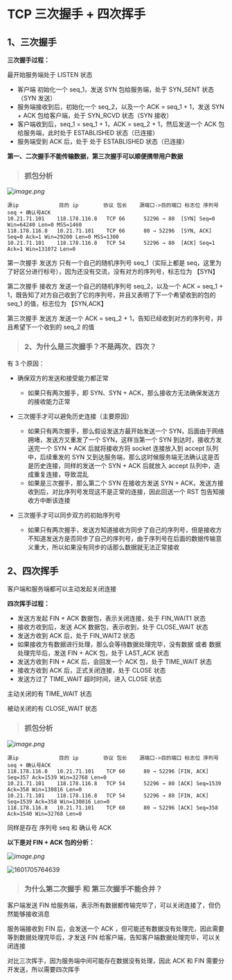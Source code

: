 # TCP 三次握手 + 四次挥手



## 1、三次握手



**三次握手过程：**

最开始服务端处于 LISTEN 状态

- 客户端 初始化一个 seq_1，发送 SYN 包给服务端，处于 SYN_SENT 状态（SYN 发送）
- 服务端接收到后，初始化一个 seq_2，以及一个 ACK = seq_1 + 1，发送 SYN + ACK 包给客户端，处于 SYN_RCVD 状态（SYN 接收）
- 客户端收到后，seq_1 = seq_1 + 1，ACK = seq_2 + 1，然后发送一个 ACK 包给服务端，此时处于 ESTABLISHED 状态（已连接）
- 服务端受到 ACK 后，处于 处于 ESTABLISHED 状态（已连接）



**第一、二次握手不能传输数据，第三次握手可以顺便携带用户数据**



> ###  抓包分析

*![image.png](https://pic.leetcode-cn.com/1601703573-JVpYxb-image.png)*

```
源ip				目的 ip		 协议 包长	  源端口->目的端口 标志位	序列号seq + 确认号ACK
10.21.71.101	118.178.116.8	TCP	66		52296 → 80 	[SYN] Seq=0 Win=64240 Len=0 MSS=1460
118.178.116.8	10.21.71.101	TCP	66		80 → 52296 	[SYN, ACK] Seq=0 Ack=1 Win=29200 Len=0 MSS=1300
10.21.71.101	118.178.116.8	TCP	54		52296 → 80 	[ACK] Seq=1 Ack=1 Win=131072 Len=0
```

第一次握手 发送方 只有一个自己的随机序列号 seq_1（实际上都是 seq，这里为了好区分进行标号），因为还没有交流，没有对方的序列号，标志位为 【SYN】

第二次握手 接收方 发送一个自己的随机序列号 seq_2，以及一个 ACK = seq_1 + 1，既告知了对方自己收到了它的序列号，并且又表明了下一个希望收到的包的 seq_1 的值，标志位为 【SYN,ACK】

第三次握手 发送方 发送一个 ACK = seq_2 + 1，告知已经收到对方的序列号，并且希望下一个收到的 seq_2 的值





> ### 2、为什么是三次握手？不是两次、四次？

有 3 个原因：

- 确保双方的发送和接受能力都正常
  - 如果只有两次握手，即 SYN、SYN + ACK，那么接收方无法确保发送方的接收能力正常

- 三次握手才可以避免历史连接（主要原因）
  - 如果只有两次握手，那么假设发送方最开始发送一个 SYN，后面由于网络拥堵，发送方又重发了一个 SYN，这样当第一个 SYN 到达时，接收方发送完一个 SYN + ACK 后就将接收方将 socket 连接放入到 accept 队列中，后续重发的 SYN 又到达服务端，那么这时候服务端无法确认这是否是历史连接，同样的发送一个 SYN + ACK 后就放入 accept 队列中，造成重复连接，导致混乱
  - 如果是三次握手，那么第二个 SYN 在接收方发送 SYN + ACK，发送方接收到后，对比序列号发现这不是正常的连接，因此回送一个 RST 包告知接收方中断该连接
- 三次握手才可以同步双方的初始序列号
  - 如果只有两次握手，发送方知道接收方同步了自己的序列号，但是接收方不知道发送方是否同步了自己的序列号，由于序列号在后面的数据传输意义重大，所以如果没有同步的话那么数据就无法正常接收





## 2、四次挥手



客户端和服务端都可以主动发起关闭连接

**四次挥手过程：**

- 发送方发起 FIN + ACK 数据包，表示关闭连接，处于 FIN_WAIT1 状态
- 接收方收到后，发送 ACK 数据包，表示收到，处于 CLOSE_WAIT 状态
- 发送方收到 ACK 后，处于 FIN_WAIT2 状态
- 如果接收方有数据进行处理，那么会等待数据处理完毕，没有数据 或者 数据处理完毕后，发送 FIN + ACK 包，处于 LAST_ACK 状态
- 发送方收到 FIN + ACK 后，会回发一个 ACK 包，处于 TIME_WAIT 状态
- 接收方收到 ACK 后，正式关闭连接，处于 CLOSE 状态
- 发送方过了 TIME_WAIT 超时时间，进入 CLOSE 状态



主动关闭的有 TIME_WAIT 状态

被动关闭的有 CLOSE_WAIT 状态



> ### 抓包分析

*![image.png](https://pic.leetcode-cn.com/1601705109-tpmVPo-image.png)*

```
源ip				目的 ip		 协议 包长	  源端口->目的端口 标志位	序列号seq + 确认号ACK
118.178.116.8	10.21.71.101	TCP	60		80 → 52296 [FIN, ACK] Seq=357 Ack=1539 Win=32768 Len=0
10.21.71.101	118.178.116.8	TCP	54		52296 → 80 [ACK] Seq=1539 Ack=358 Win=130816 Len=0
10.21.71.101	118.178.116.8	TCP	54		52296 → 80 [FIN, ACK] Seq=1539 Ack=358 Win=130816 Len=0
118.178.116.8	10.21.71.101	TCP	60		80 → 52296 [ACK] Seq=358 Ack=1540 Win=32768 Len=0
```

同样是存在 序列号 seq 和 确认号 ACK



**以下是对 FIN + ACK 包的分析：**

*![image.png](https://pic.leetcode-cn.com/1601705467-DrMzYF-image.png)*

![1601705764639](C:\Users\蒜头王八\AppData\Roaming\Typora\typora-user-images\1601705764639.png)





> ### 为什么第二次握手 和 第三次握手不能合并？

客户端发送 FIN 给服务端，表示所有数据都传输完毕了，可以关闭连接了，但仍然能够接收消息

服务端接收到 FIN 后，会发送一个 ACK ，但可能还有数据没有处理完，因此需要等到数据处理完毕后，才发送 FIN 给客户端，告知客户端数据处理完毕，可以关闭连接

对比三次挥手，因为服务端中间可能存在数据没有处理，因此 ACK 和 FIN 需要分开发送，所以需要四次挥手
